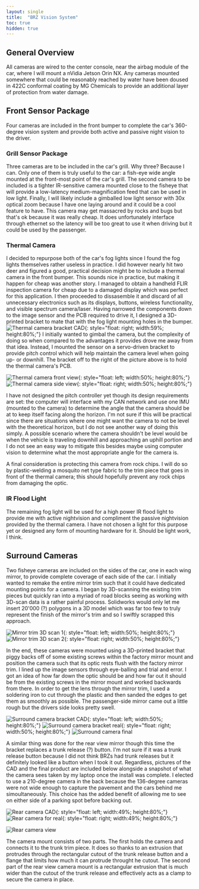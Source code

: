 ```yaml
---
layout: single
title:  "BRZ Vision System"
toc: true
hidden: true
---
```


## General Overview

All cameras are wired to the center console, near the airbag module of the car, where I will mount a nVidia Jetson Orin NX. Any cameras mounted somewhere that could be reasonably reached by water have been doused in 422C conformal coating by MG Chemicals to provide an additional layer of protection from water damage.

## Front Sensor Package

Four cameras are included in the front bumper to complete the car's 360-degree vision system and provide both active and passive night vision to the driver. 

### Grill Sensor Package

Three cameras are to be included in the car's grill. Why three? Because I can. Only one of them is truly useful to the car: a fish-eye wide angle mounted at the front-most point of the car's grill. The second camera to be included is a tighter IR-sensitive camera mounted close to the fisheye that will provide a low-latency medium-magnification feed that can be used in low light. Finally, I will likely include a gimballed low light sensor with 30x optical zoom because I have one laying around and it could be a cool feature to have. This camera may get massacred by rocks and bugs but that's ok because it was really cheap. It does unfortunately interface through ethernet so the latency will be too great to use it when driving but it could be used by the passenger.

### Thermal Camera

I decided to repurpose both of the car's fog lights since I found the fog lights themselves rather useless in practice. I did however nearly hit two deer and figured a good, practical decision might be to include a thermal camera in the front bumper. This sounds nice in practice, but making it happen for cheap was another story. I managed to obtain a handheld FLIR inspection camera for cheap due to a damaged display which was perfect for this application. I then proceeded to dissasemble it and discard of all unnecessary electronics such as its displays, buttons, wireless functionality, and visible spectrum camera/laser. Having narrowed the components down to the image sensor and the PCB required to drive it, I designed a 3D-printed bracket to mate that with the fog light mounting holes in the bumper. 
![Thermal camera bracket CAD](/assets/img/brz/thermal_camera_CAD.png){: style="float: right; width:59%; height:80%;"}
I initially wanted to gimbal the camera, but the complexity of doing so when compared to the advantages it provides drove me away from that idea. Instead, I mounted the sensor on a servo-driven bracket to provide pitch control which will help maintain the camera level when going up- or downhill. The bracket off to the right of the picture above is to hold the thermal camera's PCB.

![Thermal camera front view](/assets/img/brz/thermal_camera_1.jpg){: style="float: left; width:50%; height:80%;"}
![Thermal camera side view](/assets/img/brz/thermal_camera_2.jpg){: style="float: right; width:50%; height:80%;"}

I have not designed the pitch controller yet though its design requirements are set: the computer will interface with my CAN network and use one IMU (mounted to the camera) to determine the angle that the camera should be at to keep itself facing along the horizon. I'm not sure if this will be practical since there are situations where one might want the camera to not be level with the theoretical horizon, but I do not see another way of doing this simply. A possible scenario where the camera shouldn't be level would be when the vehicle is traveling downhill and approaching an uphill portion and I do not see an easy way to mitigate this besides maybe using computer vision to determine what the most appropriate angle for the camera is.

A final consideration is protecting this camera from rock chips. I will do so by plastic-welding a mosquito net type fabric to the trim piece that goes in front of the thermal camera; this should hopefully prevent any rock chips from damaging the optic.

### IR Flood Light

The remaining fog light will be used for a high power IR flood light to provide me with active nightvision and compliment the passive nightvision provided by the thermal camera. I have not chosen a light for this purpose yet or designed any form of mounting hardware for it. Should be light work, I think.

## Surround Cameras

Two fisheye cameras are included on the sides of the car, one in each wing mirror, to provide complete coverage of each side of the car. I initially wanted to remake the entire mirror trim such that it could have dedicated mounting points for a camera. I began by 3D-scanning the existing trim pieces but quickly ran into a myriad of road blocks seeing as working with 3D-scan data is a rather painful process. Solidworks would only let me insert 20'000 (?) polygons in a 3D model which was far too few to truly represent the finish of the mirror's trim and so I swiftly scrapped this approach.

![Mirror trim 3D scan 1](/assets/img/brz/surround_camera_3D_scan_2.jpg){: style="float: left; width:50%; height:80%;"}
![Mirror trim 3D scan 2](/assets/img/brz/surround_camera_3D_scan_1.jpg){: style="float: right; width:50%; height:80%;"}

In the end, these cameras were mounted using a 3D-printed bracket that piggy backs off of some existing screws within the factory mirror mount and position the camera such that its optic rests flush with the factory mirror trim. I lined up the image sensors through eye-balling and trial and error. I got an idea of how far down the optic should be and how far out it should be from the existing screws in the mirror mount and worked backwards from there. In order to get the lens through the mirror trim, I used a soldering iron to cut through the plastic and then sanded the edges to get them as smoothly as possible. The passenger-side mirror came out a little rough but the drivers side looks pretty swell.

![Surround camera bracket CAD](/assets/img/brz/surround_camera_bracket_CAD.png){: style="float: left; width:50%; height:80%;"}
![Surround camera bracket real](/assets/img/brz/surround_camera_no_trim.png){: style="float: right; width:50%; height:80%;"}
![Surround camera final](/assets/img/brz/surround_camera_final.jpg)

A similar thing was done for the rear view mirror though this time the bracket replaces a trunk release (?) button. I'm not sure if it was a trunk release button because I did not think BRZs had trunk releases but it definitely looked like a button when I took it out. Regardless, pictures of the CAD and the final product are included below alongside a snapshot of what the camera sees taken by my laptop once the install was complete. I elected to use a 210-degree camera in the back because the 136-degree cameras were not wide enough to capture the pavement and the cars behind me simoultaneously. This choice has the added benefit of allowing me to see on either side of a parking spot before backing out.

![Rear camera CAD](/assets/img/brz/rear_camera_CAD.png){: style="float: left; width:49%; height:80%;"}
![Rear camera for real](/assets/img/brz/rear_camera_final.jpg){: style="float: right; width:49%; height:80%;"}

![Rear camera view](/assets/img/brz/rear_camera_view.jpg)

The camera mount consists of two parts. The first holds the camera and connects it to the trunk trim piece. It does so thanks to an extrusion that protrudes through the rectangular cutout of the trunk release button and a flange that limits how much it can protrude throught he cutout. The second part of the rear view camera mount is a rectangular extrusion that is much wider than the cutout of the trunk release and effectively acts as a clamp to secure the camera in place.